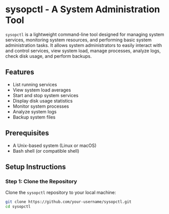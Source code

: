 # sysopctl - A System Administration Tool

`sysopctl` is a lightweight command-line tool designed for managing system services, monitoring system resources, and performing basic system administration tasks. It allows system administrators to easily interact with and control services, view system load, manage processes, analyze logs, check disk usage, and perform backups.

## Features

- List running services
- View system load averages
- Start and stop system services
- Display disk usage statistics
- Monitor system processes
- Analyze system logs
- Backup system files

## Prerequisites

- A Unix-based system (Linux or macOS)
- Bash shell (or compatible shell)

## Setup Instructions

### Step 1: Clone the Repository

Clone the `sysopctl` repository to your local machine:

```bash
git clone https://github.com/your-username/sysopctl.git
cd sysopctl
